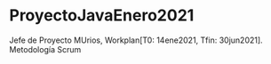 # ProyectoJavaEnero2021
Jefe de Proyecto MUrios, Workplan[T0: 14ene2021, Tfin: 30jun2021]. Metodología Scrum
